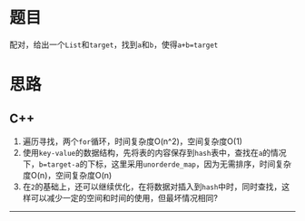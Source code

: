 # 题目
配对，给出一个`List`和`target`，找到`a`和`b`，使得`a+b=target`
# 思路
## C++
1. 遍历寻找，两个`for`循环，时间复杂度O(n^2)，空间复杂度O(1)
2. 使用`key-value`的数据结构，先将表的内容保存到`hash`表中，查找在`a`的情况下，`b=target-a`的下标，这里采用`unorderde_map`，因为无需排序，时间复杂度O(n)，空间复杂度O(n)
3. 在`2`的基础上，还可以继续优化，在将数据对插入到`hash`中时，同时查找，这样可以减少一定的空间和时间的使用，但最坏情况相同?
---